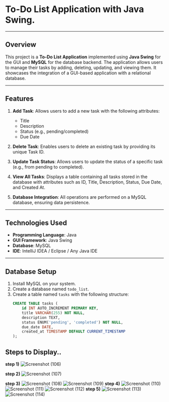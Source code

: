 # To-Do List Application with Java Swing.
---
## Overview
This project is a **To-Do List Application** implemented using **Java Swing** for the GUI and **MySQL** for the database backend. The application allows users to manage their tasks by adding, deleting, updating, and viewing them. It showcases the integration of a GUI-based application with a relational database.

---

## Features
1. **Add Task**: Allows users to add a new task with the following attributes:
   - Title
   - Description
   - Status (e.g., pending/completed)
   - Due Date

2. **Delete Task**: Enables users to delete an existing task by providing its unique Task ID.

3. **Update Task Status**: Allows users to update the status of a specific task (e.g., from pending to completed).

4. **View All Tasks**: Displays a table containing all tasks stored in the database with attributes such as ID, Title, Description, Status, Due Date, and Created At.

5. **Database Integration**: All operations are performed on a MySQL database, ensuring data persistence.

---

## Technologies Used
- **Programming Language**: Java
- **GUI Framework**: Java Swing
- **Database**: MySQL
- **IDE**: IntelliJ IDEA / Eclipse / Any Java IDE

---

## Database Setup
1. Install MySQL on your system.
2. Create a database named `todo_list`.
3. Create a table named `tasks` with the following structure:
   ```sql
   CREATE TABLE tasks (
       id INT AUTO_INCREMENT PRIMARY KEY,
       title VARCHAR(255) NOT NULL,
       description TEXT,
       status ENUM('pending', 'completed') NOT NULL,
       due_date DATE,
       created_at TIMESTAMP DEFAULT CURRENT_TIMESTAMP
   );
## Steps to Display..
**step 1)**
![Screenshot (106)](https://github.com/user-attachments/assets/a93abec9-da2c-4b2c-bcbd-165df203ecdd)

**step 2)**
![Screenshot (107)](https://github.com/user-attachments/assets/43693aa5-3a28-4b13-b2d2-76d7e685c6de)

**step 3)**
![Screenshot (108)](https://github.com/user-attachments/assets/887eb12d-de29-458a-a606-94fcd8d8d35b)
![Screenshot (109)](https://github.com/user-attachments/assets/fe726634-75a9-452e-aa4a-5ec6cd8e4800)
**step 4)**
![Screenshot (110)](https://github.com/user-attachments/assets/3ace624e-7943-4461-a977-cfa626636ccf)
![Screenshot (111)](https://github.com/user-attachments/assets/b1a2a3ed-0e7a-44de-b779-35149dbe0e04)
![Screenshot (112)](https://github.com/user-attachments/assets/7d7c3d09-4062-4241-ba17-ce9f2047eb4d)
**step 5)**
![Screenshot (113)](https://github.com/user-attachments/assets/3b6a3dfa-ffe0-4d8d-a708-8c3da7302c7c)
![Screenshot (114)](https://github.com/user-attachments/assets/f5d01ea5-2314-4ee8-92d1-039dcd596c47)



